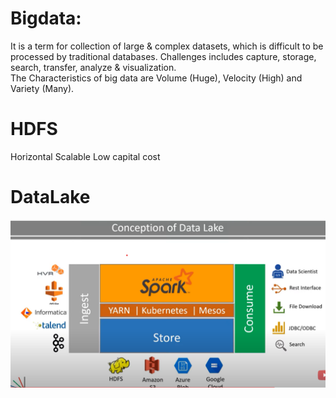 # Bigdata: 
It is a term for collection of large & complex datasets, which is difficult to be processed by traditional databases. Challenges includes capture, storage, search, transfer, analyze & visualization.  
The Characteristics of big data are Volume (Huge), Velocity (High) and Variety (Many). 

# HDFS
Horizontal Scalable
Low capital cost

# DataLake
![DataLake.png](DataLake.png)


